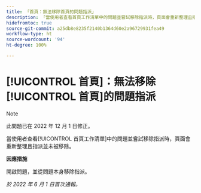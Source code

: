```yaml
---
title: 「首頁：無法移除首頁的問題指派」
description: 「當使用者查看首頁工作清單中的問題並嘗試移除指派時，頁面會重新整理且指派並未被移除。」
hidefromtoc: true
source-git-commit: a25db8e8235f2140b1364d60e2a96729931fea49
workflow-type: ht
source-wordcount: '94'
ht-degree: 100%

---
```



# [!UICONTROL 首頁]：無法移除[!UICONTROL 首頁]的問題指派

>[!NOTE]
>
>此問題已在 2022 年 12 月 1 日修正。

當使用者查看[!UICONTROL 首頁工作清單]中的問題並嘗試移除指派時，頁面會重新整理且指派並未被移除。

**因應措施**

開啟問題，並從問題本身移除指派。

_於 2022 年 6 月 1 日首次通報。_

